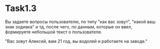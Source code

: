 # Task1.3
Вы задаете вопросы пользователю, по типу "как вас зовут", "какой ваш знак зодиака" и тд, после чего, по данным, которые он ввел, формируете небольшой текст о пользователе.

"Вас зовут Алексей, вам 21 год, вы водолей и работаете на заводе."
